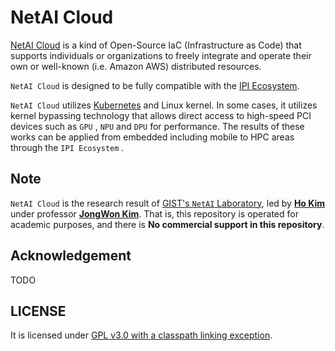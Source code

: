 # NetAI Cloud

[NetAI Cloud](https://github.com/SmartX-Team/netai-cloud) is a kind of Open-Source IaC (Infrastructure as Code) that supports individuals or organizations to freely integrate and operate their own or well-known (i.e. Amazon AWS) distributed resources.

`NetAI Cloud` is designed to be fully compatible with the [IPI Ecosystem](https://github.com/ulagbulag-village/ipis).

`NetAI Cloud` utilizes [Kubernetes](https://kubernetes.io/) and Linux kernel. In some cases, it utilizes kernel bypassing technology that allows direct access to high-speed PCI devices such as `GPU` , `NPU` and `DPU` for performance. The results of these works can be applied from embedded including mobile to HPC areas through the `IPI Ecosystem` .

## Note

`NetAI Cloud` is the research result of [GIST's `NetAI` Laboratory](https://netai.smartx.kr/), led by [**Ho Kim**](https://github.com/kerryeon) under professor [**JongWon Kim**](https://netai.smartx.kr/people/professor). That is, this repository is operated for academic purposes, and there is **No commercial support in this repository**.

## Acknowledgement

TODO

## LICENSE

It is licensed under [GPL v3.0 with a classpath linking exception](LICENSE).
